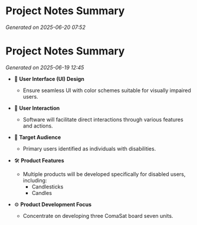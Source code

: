 # Project Notes Summary

*Generated on 2025-06-20 07:52*

# Project Notes Summary

*Generated on 2025-06-19 12:45*

- 🌈 **User Interface (UI) Design**
  - Ensure seamless UI with color schemes suitable for visually impaired users.

- 🤝 **User Interaction**
  - Software will facilitate direct interactions through various features and actions.

- 🎯 **Target Audience**
  - Primary users identified as individuals with disabilities.

- 🛠️ **Product Features**
  - Multiple products will be developed specifically for disabled users, including:
    - Candlesticks
    - Candles

- ⚙️ **Product Development Focus**
  - Concentrate on developing three ComaSat board seven units.